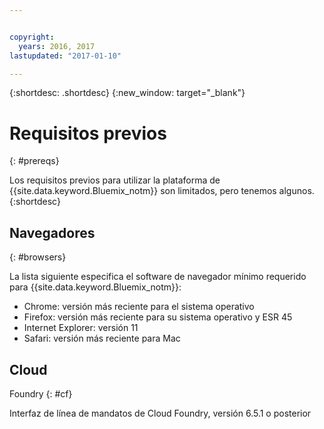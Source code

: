```yaml
---


copyright:
  years: 2016, 2017
lastupdated: "2017-01-10"

---
```


{:shortdesc: .shortdesc}
{:new_window: target="_blank"}

# Requisitos previos 
{: #prereqs}

Los requisitos previos para utilizar la plataforma de {{site.data.keyword.Bluemix_notm}} son limitados, pero tenemos algunos.
{:shortdesc}

## Navegadores
{: #browsers}

La lista siguiente especifica el software de navegador mínimo requerido para {{site.data.keyword.Bluemix_notm}}:

 * Chrome: versión más reciente para el sistema operativo
 * Firefox: versión más reciente para su sistema operativo y ESR 45
 * Internet Explorer: versión 11
 * Safari: versión más reciente para Mac

## Cloud
Foundry
{: #cf}

Interfaz de línea de mandatos de Cloud Foundry, versión 6.5.1 o posterior
